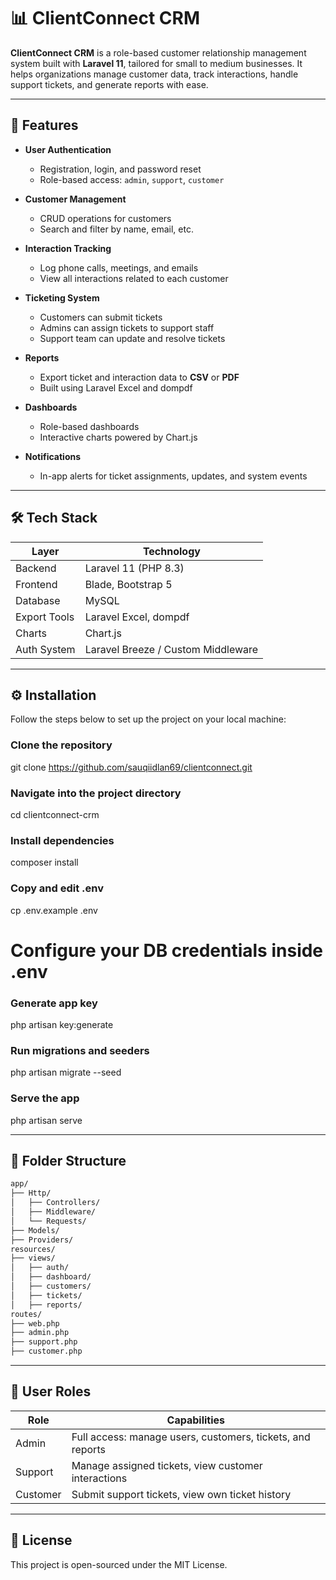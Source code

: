 # 📊 ClientConnect CRM

**ClientConnect CRM** is a role-based customer relationship management system built with **Laravel 11**, tailored for small to medium businesses. It helps organizations manage customer data, track interactions, handle support tickets, and generate reports with ease.

---

## 🚀 Features

- **User Authentication**
  - Registration, login, and password reset
  - Role-based access: `admin`, `support`, `customer`

- **Customer Management**
  - CRUD operations for customers
  - Search and filter by name, email, etc.

- **Interaction Tracking**
  - Log phone calls, meetings, and emails
  - View all interactions related to each customer

- **Ticketing System**
  - Customers can submit tickets
  - Admins can assign tickets to support staff
  - Support team can update and resolve tickets

- **Reports**
  - Export ticket and interaction data to **CSV** or **PDF**
  - Built using Laravel Excel and dompdf

- **Dashboards**
  - Role-based dashboards
  - Interactive charts powered by Chart.js

- **Notifications**
  - In-app alerts for ticket assignments, updates, and system events

---

## 🛠️ Tech Stack

| Layer       | Technology       |
|-------------|------------------|
| Backend     | Laravel 11 (PHP 8.3) |
| Frontend    | Blade, Bootstrap 5 |
| Database    | MySQL             |
| Export Tools| Laravel Excel, dompdf |
| Charts      | Chart.js          |
| Auth System | Laravel Breeze / Custom Middleware |

---

## ⚙️ Installation

Follow the steps below to set up the project on your local machine:

### Clone the repository
git clone https://github.com/sauqiidlan69/clientconnect.git

### Navigate into the project directory
cd clientconnect-crm

### Install dependencies
composer install

### Copy and edit .env
cp .env.example .env
# Configure your DB credentials inside .env

### Generate app key
php artisan key:generate

### Run migrations and seeders
php artisan migrate --seed

### Serve the app
php artisan serve

---

## 📂 Folder Structure

```bash
app/
├── Http/
│   ├── Controllers/
│   ├── Middleware/
│   └── Requests/
├── Models/
├── Providers/
resources/
├── views/
│   ├── auth/
│   ├── dashboard/
│   ├── customers/
│   ├── tickets/
│   ├── reports/
routes/
├── web.php
├── admin.php
├── support.php
├── customer.php
```
---

## 👤 User Roles
| Role     | Capabilities                                               |
| -------- | ---------------------------------------------------------- |
| Admin    | Full access: manage users, customers, tickets, and reports |
| Support  | Manage assigned tickets, view customer interactions        |
| Customer | Submit support tickets, view own ticket history            |

---

## 📃 License

This project is open-sourced under the MIT License.
